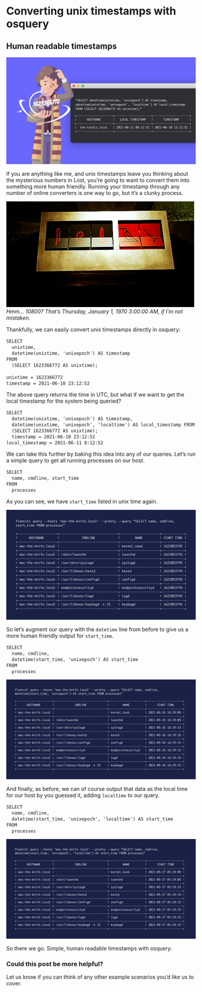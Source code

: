 # Converting unix timestamps with osquery

## Human readable timestamps

![The doctor looking at a unit timestamp in confusion](../website/assets/images/articles/converting-unix-timestamps-with-osquery-cover-800x450@2x.jpeg)

If you are anything like me, and unix timestamps leave you thinking about the mysterious numbers in Lost, you’re going to want to convert them into something more human friendly. Running your timestamp through any number of online converters is one way to go, but it’s a clunky process.

![An animated GIF of numbers changing](../website/assets/images/articles/converting-unix-timestamps-with-osquery-1-250x140@2x.gif)
*Hmm… 10800? That’s Thursday, January 1, 1970 3:00:00 AM, if I’m not mistaken.*

Thankfully, we can easily convert unix timestamps directly in osquery:

```
SELECT     
  unixtime,
  datetime(unixtime, 'unixepoch') AS timestamp
FROM     
  (SELECT 1623366772 AS unixtime);

unixtime = 1623366772 
timestamp = 2021-06-10 23:12:52
```

The above query returns the time in UTC, but what if we want to get the local timestamp for the system being queried?

```
SELECT
  datetime(unixtime, 'unixepoch') AS timestamp,
  datetime(unixtime, 'unixepoch', 'localtime') AS local_timestamp FROM     
  (SELECT 1623366772 AS unixtime);       
  timestamp = 2021-06-10 23:12:52 
local_timestamp = 2021-06-11 8:12:52
```

We can take this further by baking this idea into any of our queries. Let’s run a simple query to get all running processes on our host.

```
SELECT
  name, cmdline, start_time
FROM
  processes
```

As you can see, we have `start_time` listed in unix time again.

![A screenshot of query results using UNIX timestamps](../website/assets/images/articles/converting-unix-timestamps-with-osquery-2-700x407@2x.jpeg)

So let’s augment our query with the `datetime` line from before to give us a more human friendly output for `start_time`.

```
SELECT
  name, cmdline,
  datetime(start_time, 'unixepoch') AS start_time
FROM
  processes
```

![A screenshot of query results using UTC timestamps](../website/assets/images/articles/converting-unix-timestamps-with-osquery-3-700x368@2x.jpeg)

And finally, as before, we can of course output that data as the local time for our host by you guessed it, adding `localtime` to our query.

```
SELECT
  name, cmdline,
  datetime(start_time, 'unixepoch', 'localtime') AS start_time
FROM
  processes
```

![A screenshot of query results using localtime timestamps](../website/assets/images/articles/converting-unix-timestamps-with-osquery-4-700x368@2x.jpeg)

So there we go. Simple, human readable timestamps with osquery.

### Could this post be more helpful?

Let us know if you can think of any other example scenarios you’d like us to cover.

<meta name="category" value="product">
<meta name="authorFullName" value="Mike Thomas">
<meta name="authorGitHubUsername" value="mike-j-thomas">
<meta name="publishedOn" value="2021-06-15">
<meta name="articleTitle" value="Converting unix timestamps with osquery">
<meta name="articleImageUrl" value="../website/assets/images/articles/converting-unix-timestamps-with-osquery-cover-800x450@2x.jpeg">